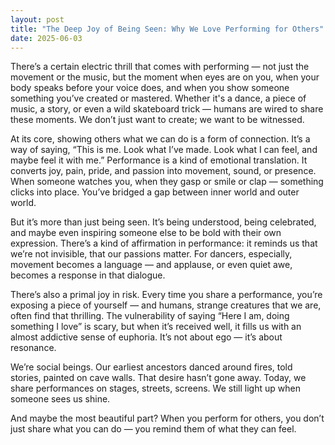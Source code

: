 ```yaml
---
layout: post
title: "The Deep Joy of Being Seen: Why We Love Performing for Others"
date: 2025-06-03
---
```


There’s a certain electric thrill that comes with performing — not just the movement or the music, but the moment when eyes are on you, when your body speaks before your voice does, and when you show someone something you’ve created or mastered. Whether it's a dance, a piece of music, a story, or even a wild skateboard trick — humans are wired to share these moments. We don’t just want to create; we want to be witnessed.

At its core, showing others what we can do is a form of connection. It’s a way of saying, “This is me. Look what I’ve made. Look what I can feel, and maybe feel it with me.” Performance is a kind of emotional translation. It converts joy, pain, pride, and passion into movement, sound, or presence. When someone watches you, when they gasp or smile or clap — something clicks into place. You’ve bridged a gap between inner world and outer world.

But it’s more than just being seen. It’s being understood, being celebrated, and maybe even inspiring someone else to be bold with their own expression. There’s a kind of affirmation in performance: it reminds us that we’re not invisible, that our passions matter. For dancers, especially, movement becomes a language — and applause, or even quiet awe, becomes a response in that dialogue.

There’s also a primal joy in risk. Every time you share a performance, you’re exposing a piece of yourself — and humans, strange creatures that we are, often find that thrilling. The vulnerability of saying “Here I am, doing something I love” is scary, but when it’s received well, it fills us with an almost addictive sense of euphoria. It’s not about ego — it’s about resonance.

We’re social beings. Our earliest ancestors danced around fires, told stories, painted on cave walls. That desire hasn’t gone away. Today, we share performances on stages, streets, screens. We still light up when someone sees us shine.

And maybe the most beautiful part? When you perform for others, you don’t just share what you can do — you remind them of what they can feel.
